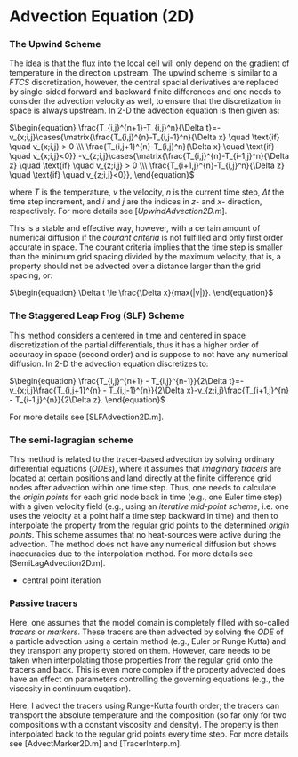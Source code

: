 # Advection Equation (2D)

### The Upwind Scheme

The idea is that the flux into the local cell will only depend on the gradient of temperature in the direction upstream. The upwind scheme is similar to a *FTCS* discretization, however, the central spacial derivatives are replaced by single-sided forward and backward finite differences and one needs to consider the advection velocity as well, to ensure that the discretization in space is always upstream. In 2-D the advection equation is then given as: 

$\begin{equation}
\frac{T_{i,j}^{n+1}-T_{i,j}^n}{\Delta t}=-v_{x;i,j}\cases{\matrix{\frac{T_{i,j}^{n}-T_{i,j-1}^n}{\Delta x} \quad \text{if} \quad v_{x;i,j} > 0 \\\ \frac{T_{i,j+1}^{n}-T_{i,j}^n}{\Delta x} \quad \text{if} \quad v_{x;i,j}<0}} 
-v_{z;i,j}\cases{\matrix{\frac{T_{i,j}^{n}-T_{i-1,j}^n}{\Delta z} \quad \text{if} \quad v_{z;i,j} > 0 \\\ \frac{T_{i+1,j}^{n}-T_{i,j}^n}{\Delta z} \quad \text{if} \quad v_{z;i,j}<0}},
\end{equation}$

where $T$ is the temperature, $v$ the velocity, $n$ is the current time step, $\Delta t$ the time step increment, and $i$ and $j$ are the indices in $z$- and $x$- direction, respectively. For more details see [*UpwindAdvection2D.m*].

This is a stable and effective way, however, with a certain amount of numerical diffusion if the *courant criteria* is not fulfilled and only first order accurate in space. The courant criteria implies that the time step is smaller than the minimum grid spacing divided by the maximum velocity, that is, a property should not be advected over a distance larger than the grid spacing, or:

$\begin{equation}
\Delta t \le \frac{\Delta x}{max(|v|)}.
\end{equation}$
   
### The Staggered Leap Frog (SLF) Scheme 

This method considers a centered in time and centered in space discretization of the partial differentials, thus it has a higher order of accuracy in space (second order) and is suppose to not have any numerical diffusion. In 2-D the advection equation discretizes to:

$\begin{equation}
\frac{T_{i,j}^{n+1} - T_{i,j}^{n-1}}{2\Delta t}=-v_{x;i,j}\frac{T_{i,j+1}^{n} - T_{i,j-1}^{n}}{2\Delta x}-v_{z;i,j}\frac{T_{i+1,j}^{n} - T_{i-1,j}^{n}}{2\Delta z}.
\end{equation}$

For more details see [SLFAdvection2D.m].

### The semi-lagragian scheme 
This method is related to the tracer-based advection by solving ordinary differential equations (*ODEs*), where it assumes that *imaginary tracers* are located at certain positions and land directly at the finite difference grid nodes after advection within one time step. Thus, one needs to calculate the *origin points* for each grid node back in time (e.g., one Euler time step) with a given velocity field (e.g., using an *iterative mid-point scheme*, i.e. one uses the velocity at a point half a time step backward in time) and then to interpolate the property from the regular grid points to the determined *origin points*. This scheme assumes that no heat-sources were active during the advection. The method does not have any numerical diffusion but shows inaccuracies due to the interpolation method. For more details see [SemiLagAdvection2D.m].

- central point iteration
   
### Passive tracers

Here, one assumes that the model domain is completely filled with so-called *tracers* or *markers*. These tracers are then advected by solving the *ODE* of a particle advection using a certain method (e.g., Euler or Runge Kutta) and they transport any property stored on them. However, care needs to be taken when interpolating those properties from the regular grid onto the tracers and back. This is even more complex if the property advected does have an effect on parameters controlling the governing equations (e.g., the viscosity in continuum euqation).

Here, I advect the tracers using Runge-Kutta fourth order; the tracers can transport the absolute temperature and the composition (so far only for two compositions with a constant viscosity and density). The property is then interpolated back to the regular grid points every time step. For more details see [AdvectMarker2D.m] and [TracerInterp.m].